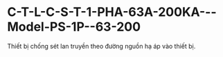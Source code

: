 # C-T-L-C-S-T-1-PHA-63A-200KA---Model-PS-1P--63-200
Thiết bị chống sét lan truyền theo đường nguồn hạ áp vào thiết bị.
